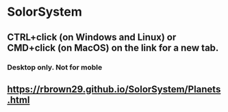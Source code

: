 # SolorSystem

## CTRL+click (on Windows and Linux) or CMD+click (on MacOS) on the link for a new tab.

### Desktop only. Not for moble

## https://rbrown29.github.io/SolorSystem/Planets.html
